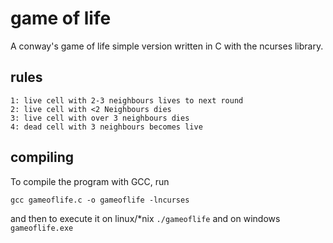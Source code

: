 # game of life
A conway's game of life simple version written in C with the ncurses library. 
## rules
```
1: live cell with 2-3 neighbours lives to next round
2: live cell with <2 Neighbours dies
3: live cell with over 3 neighbours dies
4: dead cell with 3 neighbours becomes live
```
## compiling
To compile the program with GCC, run

```
gcc gameoflife.c -o gameoflife -lncurses
```
and then to execute it on linux/*nix
```./gameoflife```
and on windows ```gameoflife.exe```
